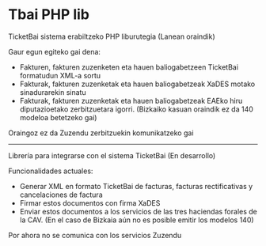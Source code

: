 # Tbai PHP lib

TicketBai sistema erabiltzeko PHP liburutegia (Lanean oraindik)


Gaur egun egiteko gai dena:

 * Fakturen, fakturen zuzenketen eta hauen baliogabetzeen TicketBai formatudun XML-a sortu
 * Fakturak, fakturen zuzenketak eta hauen baliogabetzeak XaDES motako sinadurarekin sinatu
 * Fakturak, fakturen zuzenketak eta hauen baliogabetzeak EAEko hiru diputazioetako zerbitzuetara igorri. (Bizkaiko kasuan oraindik ez da 140 modeloa betetzeko gai)

Oraingoz ez da Zuzendu zerbitzuekin komunikatzeko gai

----

Librería para integrarse con el sistema TicketBai (En desarrollo)

Funcionalidades actuales:

 * Generar XML en formato TicketBai de facturas, facturas rectificativas y cancelaciones de factura
 * Firmar estos documentos con firma XaDES
 * Enviar estos documentos a los servicios de las tres haciendas forales de la CAV. (En el caso de Bizkaia aún no es posible emitir los modelos 140)

Por ahora no se comunica con los servicios Zuzendu


